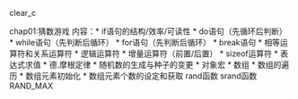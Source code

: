 clear_c

chap01:猜数游戏
	内容：* if语句的结构/效率/可读性
	      *	do语句（先循环后判断）
	      * while语句（先判断后循环）
	      * for语句（先判断后循环）
	      * break语句
	      * 相等运算符和关系运算符
	      * 逻辑运算符
	      * 增量运算符（前置/后置）
	      * sizeof运算符
	      * 表达式求值
              * 德.摩根定律
	      * 随机数的生成与种子的变更
	      * 对象宏
	      * 数组
	      * 数组的遍历
	      * 数组元素初始化
	      * 数组元素个数的设定和获取
              rand函数 srand函数 RAND_MAX
